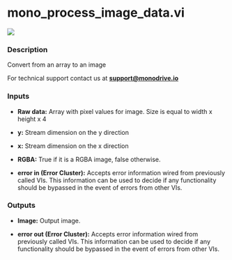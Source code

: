 # mono_process_image_data.vi

<p class="img_container">
<img class="lg_img" src="../mono_process_image_data.png"/>
</p>

### Description

Convert from an array to an image

For technical support contact us at **support@monodrive.io** 

### Inputs

- **Raw data:**  Array with pixel values for image. Size is equal to width x
height x 4
 

- **y:**  Stream dimension on the y direction
 

- **x:**  Stream dimension on the x direction
 

- **RGBA:**  True if it is a RGBA image, false otherwise.
 

- **error in (Error Cluster):** Accepts error information wired from previously called VIs. This information can be used to decide if any functionality should be bypassed in the event of errors from other VIs. 

### Outputs

- **Image:**  Output image.
 

- **error out (Error Cluster):** Accepts error information wired from previously called VIs. This information can be used to decide if any functionality should be bypassed in the event of errors from other VIs. 

<p>&nbsp;</p>
